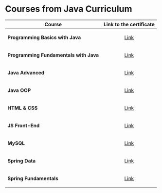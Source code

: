 # Courses from Java Curriculum
|          Course                   |                       Link to the certificate                                                |
|         ----------                  |                       -----------------------                                               |
|  <strong> Programming Basics with Java <strong> | <p align="center"> <a href="https://softuni.bg/certificates/details/174989/499add13" target="_blank">Link</a> </p> | 
|  <strong> Programming Fundamentals with Java <strong> | <p align="center"> <a href="https://softuni.bg/certificates/details/195182/31daf9ef" target="_blank">Link</a> </p> | 
|  <strong> Java Advanced <strong> | <p align="center"> <a href="https://softuni.bg/certificates/details/203394/87751db0" target="_blank">Link</a> </p> | 
|  <strong> Java OOP <strong> | <p align="center"> <a href="https://softuni.bg/certificates/details/211077/7f0dfd3c" target="_blank">Link</a> </p> | 
|  <strong> HTML & CSS <strong> | <p align="center"> <a href="https://softuni.bg/certificates/details/218457/a19e829b" target="_blank">Link</a> </p> | 
|  <strong> JS Front-End <strong> | <p align="center"> <a href="https://softuni.bg/certificates/details/223901/602a7b5d" target="_blank">Link</a> </p> | 
|  <strong> MySQL <strong> | <p align="center"> <a href="https://softuni.bg/certificates/details/226121/22419781" target="_blank">Link</a> </p> | 
|  <strong> Spring Data <strong> | <p align="center"> <a href="https://softuni.bg/certificates/details/231155/995060f2" target="_blank">Link</a> </p> | 
|  <strong> Spring Fundamentals <strong> | <p align="center"> <a href="https://softuni.bg/certificates/details/237638/6a2dfd71" target="_blank">Link</a> </p> | 

